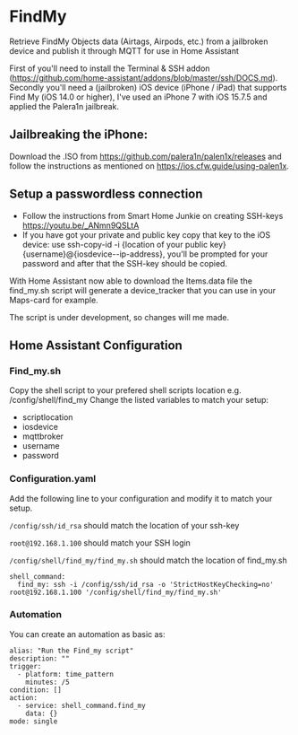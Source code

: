 # FindMy
Retrieve FindMy Objects data (Airtags, Airpods, etc.) from a jailbroken device and publish it through MQTT for use in Home Assistant

First of you'll need to install the Terminal & SSH addon (https://github.com/home-assistant/addons/blob/master/ssh/DOCS.md).
Secondly you'll need a (jailbroken) iOS device (iPhone / iPad) that supports Find My (iOS 14.0 or higher), I've used an iPhone 7 with iOS 15.7.5 and applied the Palera1n jailbreak.

## Jailbreaking the iPhone:
Download the .ISO from https://github.com/palera1n/palen1x/releases and follow the instructions as mentioned on https://ios.cfw.guide/using-palen1x.

## Setup a passwordless connection
- Follow the instructions from Smart Home Junkie on creating SSH-keys https://youtu.be/_ANmn9QSLtA
- If you have got your private and public key copy that key to the iOS device: use ssh-copy-id -i {location of your public key} {username}@{iosdevice--ip-address}, you'll be prompted for your password and after that the SSH-key should be copied.

With Home Assistant now able to download the Items.data file the find_my.sh script will generate a device_tracker that you can use in your Maps-card for example.

The script is under development, so changes will me made.

## Home Assistant Configuration

### Find_my.sh
Copy the shell script to your prefered shell scripts location e.g. /config/shell/find_my
Change the listed variables to match your setup:
- scriptlocation
- iosdevice
- mqttbroker
- username
- password 

### Configuration.yaml
Add the following line to your configuration and modify it to match your setup.
  
`/config/ssh/id_rsa` should match the location of your ssh-key

`root@192.168.1.100` should match your SSH login

`/config/shell/find_my/find_my.sh` should match the location of find_my.sh

```
shell_command:
  find_my: ssh -i /config/ssh/id_rsa -o 'StrictHostKeyChecking=no' root@192.168.1.100 '/config/shell/find_my/find_my.sh'
```

### Automation
You can create an automation as basic as:
```
alias: "Run the Find_my script"
description: ""
trigger:
  - platform: time_pattern
    minutes: /5
condition: []
action:
  - service: shell_command.find_my
    data: {}
mode: single
```
